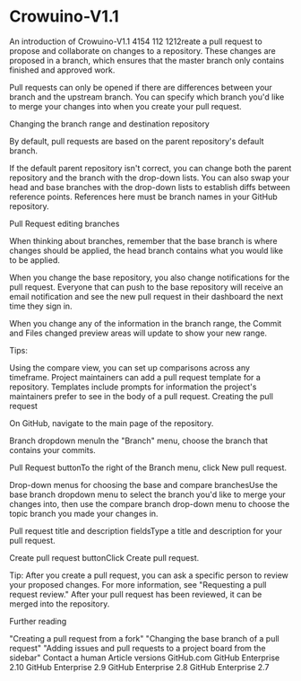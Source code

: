 # Crowuino-V1.1
An introduction of Crowuino-V1.1
4154
112
1212reate a pull request to propose and collaborate on changes to a repository. These changes are proposed in a branch, which ensures that the master branch only contains finished and approved work.

Pull requests can only be opened if there are differences between your branch and the upstream branch. You can specify which branch you'd like to merge your changes into when you create your pull request.

Changing the branch range and destination repository

By default, pull requests are based on the parent repository's default branch.

If the default parent repository isn't correct, you can change both the parent repository and the branch with the drop-down lists. You can also swap your head and base branches with the drop-down lists to establish diffs between reference points. References here must be branch names in your GitHub repository.

Pull Request editing branches

When thinking about branches, remember that the base branch is where changes should be applied, the head branch contains what you would like to be applied.

When you change the base repository, you also change notifications for the pull request. Everyone that can push to the base repository will receive an email notification and see the new pull request in their dashboard the next time they sign in.

When you change any of the information in the branch range, the Commit and Files changed preview areas will update to show your new range.

Tips:

Using the compare view, you can set up comparisons across any timeframe.
Project maintainers can add a pull request template for a repository. Templates include prompts for information the project's maintainers prefer to see in the body of a pull request.
Creating the pull request

On GitHub, navigate to the main page of the repository.

Branch dropdown menuIn the "Branch" menu, choose the branch that contains your commits.

Pull Request buttonTo the right of the Branch menu, click New pull request.

Drop-down menus for choosing the base and compare branchesUse the base branch dropdown menu to select the branch you'd like to merge your changes into, then use the compare branch drop-down menu to choose the topic branch you made your changes in.

Pull request title and description fieldsType a title and description for your pull request.

Create pull request buttonClick Create pull request.

Tip: After you create a pull request, you can ask a specific person to review your proposed changes. For more information, see "Requesting a pull request review."
After your pull request has been reviewed, it can be merged into the repository.

Further reading

"Creating a pull request from a fork"
"Changing the base branch of a pull request"
"Adding issues and pull requests to a project board from the sidebar"
 Contact a human
Article versions
GitHub.com
GitHub Enterprise 2.10
GitHub Enterprise 2.9
GitHub Enterprise 2.8
GitHub Enterprise 2.7
